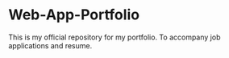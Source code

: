 # Web-App-Portfolio
This is my official repository for my portfolio.
To accompany job applications and resume.
